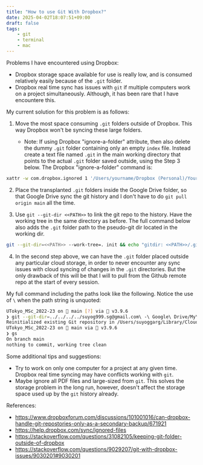 ```yaml
---
title: "How to use Git With Dropbox?"
date: 2025-04-02T18:07:51+09:00
draft: false
tags:
    - git
    - terminal
    - mac
---
```


Problems I have encountered using Dropbox:

- Dropbox storage space available for use is really low, and is consumed relatively easily because of the `.git` folder.
- Dropbox real time sync has issues with `git` if multiple computers work on a project simultaneously. Although, it has been rare that I have encountere this.

My current solution for this problem is as follows:

1. Move the most space consuming `.git` folders outside of Dropbox. This way Dropbox won't be syncing these large folders.

	- Note: If using Dropbox "ignore-a-folder" attribute, then also delete the dummy `.git` folder containing only an empty `index` file. Instead create a text file named `.git` in the main working directory that points to the actual `.git` folder saved outside, using the Step 3 below. The Dropbox "ignore-a-folder" command is:

```bash
xattr -w com.dropbox.ignored 1 '/Users/yourname/Dropbox (Personal)/YourFileName.pdf'
```

2. Place the transplanted `.git` folders inside the Google Drive folder, so that Google Drive sync the git history and I don't have to do `git pull origin main` all the time. 

3. Use `git --git-dir <<PATH>>` to link the git repo to the history. Have the working tree in the same directory as before. The full command below also adds the `.git` folder path to the pseudo-git dir located in the working dir.

```bash
git --git-dir=<<PATH>> --work-tree=. init && echo "gitdir: <<PATH>>/.git" > .git
```

4. In the second step above, we can have the `.git` folder placed outside any particular cloud storage, in order to never encounter any sync issues with cloud syncing of changes in the `.git` directories. But the only drawback of this will be that I will to pull from the Github remote repo at the start of every session.

My full command including the paths look like the following. Notice the use of `\` when the path string is unquoted:

```bash
UTokyo_MSc_2022-23 on  main [?] via 🐍 v3.9.6
❯ git --git-dir=../../../../suyog999.sg@gmail.com\ -\ Google\ Drive/My\ Drive/Dropbox-.git-storage/UTokyo_MSc_2022-23/.git --work-tree=. init && echo "gitdir: /Users/suyoggarg/suyog999.sg@gmail.com - Google Drive/My Drive/Dropbox-.git-storage/UTokyo_MSc_2022-23/.git" > .git
Reinitialized existing Git repository in /Users/suyoggarg/Library/CloudStorage/GoogleDrive-suyog999.sg@gmail.com/My Drive/Dropbox-.git-storage/UTokyo_MSc_2022-23/.git/
UTokyo_MSc_2022-23 on  main via 🐍 v3.9.6
❯ gs
On branch main
nothing to commit, working tree clean
```

Some additional tips and suggestions:

- Try to work on only one computer for a project at any given time. Dropbox real time syncing may have conflicts working with `git`.
- Maybe ignore all PDF files and large-sized from `git`. This solves the storage problem in the long run, however, doesn't affect the storage space used up by the `git` history already.


References:

- https://www.dropboxforum.com/discussions/101001016/can-dropbox-handle-git-repostories-only-as-a-secondary-backup/671921
- https://help.dropbox.com/sync/ignored-files
- https://stackoverflow.com/questions/31082105/keeping-git-folder-outside-of-dropbox
- https://stackoverflow.com/questions/9029207/git-with-dropbox-issues/9030201#9030201


